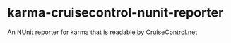 # karma-cruisecontrol-nunit-reporter
An NUnit reporter for karma that is readable by CruiseControl.net
